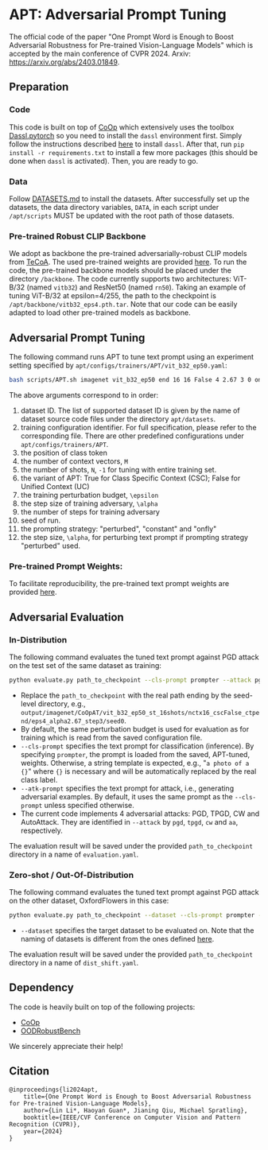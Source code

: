 # APT: Adversarial Prompt Tuning
The official code of the paper "One Prompt Word is Enough to Boost Adversarial Robustness for Pre-trained Vision-Language Models" which is accepted by the main conference of CVPR 2024. Arxiv: https://arxiv.org/abs/2403.01849.

## Preparation

### Code

This code is built on top of [CoOp](https://github.com/KaiyangZhou/CoOp) which extensively uses the toolbox [Dassl.pytorch](https://github.com/KaiyangZhou/Dassl.pytorch) so you need to install the `dassl` environment first. Simply follow the instructions described [here](https://github.com/KaiyangZhou/Dassl.pytorch#installation) to install `dassl`. After that, run `pip install -r requirements.txt` to install a few more packages (this should be done when `dassl` is activated). Then, you are ready to go.

### Data

Follow [DATASETS.md](DATASETS.md) to install the datasets. After successfully set up the datasets, the data directory variables, `DATA`, in each script under `/apt/scripts` MUST be updated with the root path of those datasets.  

### Pre-trained Robust CLIP Backbone

We adopt as backbone the pre-trained adversarially-robust CLIP models from [TeCoA](https://github.com/cvlab-columbia/ZSRobust4FoundationModel). The used pre-trained weights are provided [here](https://emckclac-my.sharepoint.com/:f:/g/personal/k19010102_kcl_ac_uk/EmZ98eFLv71FqQyqPLvWNTkBYNAKPyx_wYEDjNPx7smKCA?e=8AB51S). To run the code, the pre-trained backbone models should be placed under the directory `/backbone`.  The code currently supports two architectures: ViT-B/32 (named `vitb32`) and ResNet50 (named `rn50`). Taking an example of tuning ViT-B/32 at epsilon=4/255, the path to the checkpoint is `/apt/backbone/vitb32_eps4.pth.tar`. Note that our code can be easily adapted to load other pre-trained models as backbone.

## Adversarial Prompt Tuning

The following command runs APT to tune text prompt using an experiment setting specified by `apt/configs/trainers/APT/vit_b32_ep50.yaml`:

```bash
bash scripts/APT.sh imagenet vit_b32_ep50 end 16 16 False 4 2.67 3 0 onfly 0
```

The above arguments correspond to in order:

1. dataset ID. The list of supported dataset ID is given by the name of dataset source code files under the directory `apt/datasets`.
2. training configuration identifier. For full specification, please refer to the corresponding file. There are other predefined configurations under `apt/configs/trainers/APT`.
3. the position of class token
4. the number of context vectors, `M`
5. the number of shots, `N`, `-1` for tuning with entire training set.
6. the variant of APT: True for Class Specific Context (CSC); False for Unified Context (UC)
7. the training perturbation budget, `\epsilon`
8. the step size of training adversary, `\alpha`
9. the number of steps for training adversary
10. seed of run.
11. the prompting strategy: "perturbed", "constant" and "onfly"
12. the step size, `\alpha`, for perturbing text prompt if prompting strategy "perturbed" used.

### Pre-trained Prompt Weights:

To facilitate reproducibility, the pre-trained text prompt weights are provided [here](https://emckclac-my.sharepoint.com/:f:/g/personal/k19010102_kcl_ac_uk/EmZ98eFLv71FqQyqPLvWNTkBYNAKPyx_wYEDjNPx7smKCA). 

## Adversarial Evaluation

### In-Distribution

The following command evaluates the tuned text prompt against PGD attack on the test set of the same dataset as training:

```bash
python evaluate.py path_to_checkpoint --cls-prompt prompter --attack pgd
```

* Replace the `path_to_checkpoint` with the real path ending by the seed-level directory, e.g.,  `output/imagenet/CoOpAT/vit_b32_ep50_st_16shots/nctx16_cscFalse_ctpend/eps4_alpha2.67_step3/seed0`. 
* By default, the same perturbation budget is used for evaluation as for training which is read from the saved configuration file. 
* `--cls-prompt` specifies the text prompt for classification (inference). By specifying `prompter`, the prompt is loaded from the saved, APT-tuned, weights. Otherwise, a string template is expected, e.g., "`a photo of a {}`" where `{}` is necessary and will be automatically replaced by the real class label.
* `--atk-prompt` specifies the text prompt for attack, i.e., generating adversarial examples. By default, it uses the same prompt as the `--cls-prompt` unless specified otherwise.
* The current code implements 4 adversarial attacks: PGD, TPGD, CW and AutoAttack. They are identified in `--attack` by `pgd`, `tpgd`, `cw` and `aa`, respectively.

The evaluation result will be saved under the provided `path_to_checkpoint` directory in a name of `evaluation.yaml`.

### Zero-shot / Out-Of-Distribution

The following command evaluates the tuned text prompt against PGD attack on the other dataset, OxfordFlowers in this case:

```bash
python evaluate.py path_to_checkpoint --dataset --cls-prompt prompter --attack pgd
```

* `--dataset` specifies the target dataset to be evaluated on. Note that the naming of datasets is different from the ones defined [here](#Tuning-Text-Prompt-by-APT).

The evaluation result will be saved under the provided `path_to_checkpoint` directory in a name of `dist_shift.yaml`.

## Dependency

The code is heavily built on top of the following projects:

* [CoOp](https://github.com/KaiyangZhou/CoOp)
* [OODRobustBench](https://arxiv.org/abs/2310.12793)

We sincerely appreciate their help!

## Citation

```
@inproceedings{li2024apt,
    title={One Prompt Word is Enough to Boost Adversarial Robustness for Pre-trained Vision-Language Models},
    author={Lin Li*, Haoyan Guan*, Jianing Qiu, Michael Spratling},
    booktitle={IEEE/CVF Conference on Computer Vision and Pattern Recognition (CVPR)},
    year={2024}
}
```

